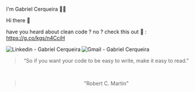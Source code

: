  I'm Gabriel Cerqueira 👨‍💻
 
 Hi there 👋
 
 have you heard about clean code ? no ? check this out :punch: : https://g.co/kgs/n4CciH
 
 <a href="https://www.linkedin.com/in/gabriel-cerqueira-a757441ab" target="_blank" >
  <img align="left" alt="Linkedin - Gabriel Cerqueira" src="https://img.shields.io/badge/-LinkedIn-blue?style=flat-square&logo=Linkedin&logoColor=white&link=https://https://www.linkedin.com/in/gabriel-cerqueira-a757441ab/"">
</a>&nbsp;&nbsp;&nbsp;

<a href="mailto:gabcerka@gmail.com" target="_blank" >
  <img align="left" alt="Gmail - Gabriel Cerqueira" src="https://img.shields.io/badge/-Gmail-c14438?style=flat-square&logo=Gmail&logoColor=white&link=mailto:gabcsilva97@gmail.com&longCache=true"">
</a>&nbsp;&nbsp;&nbsp;
<blockquote align="center">“So if you want your code to be easy to write, make it easy to read.”</blockquote><br>
<blockquote align="center">"Robert C. Martin"</blockquote>
